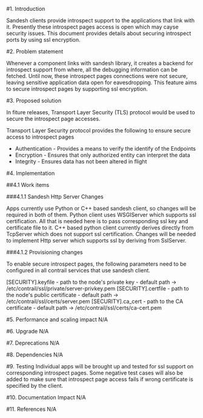 
#1. Introduction

Sandesh clients provide introspect support to the applications that link with
it. Presently these introspect pages access is open which may cayse security
issues. This document provides details about securing introspect ports by
using ssl encryption. 

#2. Problem statement

Whenever a component links with sandesh library, it creates a backend for
introspect support from where, all the debugging information can be fetched.
Until now, these introspect pages connections were not secure, leaving
sensitive application data open for eavesdropping. This feature aims to 
secure introspect pages by supporting ssl encryption.

#3. Proposed solution

In fiture releases, Transport Layer Security (TLS) protocol would be used to
secure the introspect page accesses.

Transport Layer Security protocol provides the following to ensure secure
access to introspect pages

* Authentication - Provides a means to verify the identify of the Endpoints
* Encryption - Ensures that only authorized entity can interpret the data
* Integrity - Ensures data has not been altered in flight

#4. Implementation

##4.1 Work items

###4.1.1 Sandesh Http Server Changes

Apps currently use Python or C++ based sandesh client, so changes will be
required in both of them. Python client uses WSGIServer which supports ssl
certification. All that is needed here is to pass corresponding ssl key and
certificate file to it.
C++ based python client currently derives directly from TcpServer which does
not support ssl certification. Changes will be needed to implement Http server
which supports ssl by deriving from SslServer.

###4.1.2 Provisioning changes

To enable secure introspect pages, the following parameters need to be
configured in all contrail services that use sandesh client.

[SECURITY].keyfile
    - path to the node's private key
    - default path -> /etc/contrail/ssl/private/server-privkey.pem
[SECURITY].certfile
    - path to the node's public certificate
    - default path -> /etc/contrail/ssl/certs/server.pem
[SECURITY].ca_cert
    - path to the CA certificate
    - default path -> /etc/contrail/ssl/certs/ca-cert.pem

#5. Performance and scaling impact
N/A

#6. Upgrade
N/A

#7. Deprecations
N/A

#8. Dependencies
N/A

#9. Testing
Individual apps will be brought up and tested for ssl support on corresponding
introspect pages.
Some negative test cases will also be added to make sure that introspect page
access fails if wrong certificate is specified by the client.

#10. Documentation Impact
N/A

#11. References
N/A
